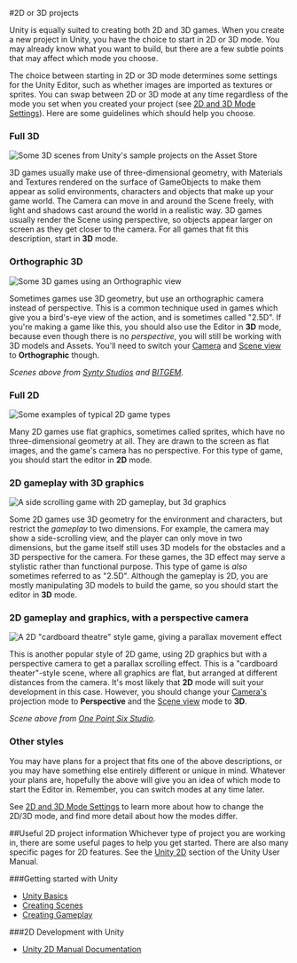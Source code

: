 #2D or 3D projects

Unity is equally suited to creating both 2D and 3D games. When you create a new project in Unity, you have the choice to start in 2D or 3D mode. You may already know what you want to build, but there are a few subtle points that may affect which mode you choose.

The choice between starting in 2D or 3D mode determines some settings for the Unity Editor, such as whether images are imported as textures or sprites. You can swap between 2D or 3D mode at any time regardless of the mode you set when you created your project (see [2D and 3D Mode Settings](2DAnd3DModeSettings)). Here are some guidelines which should help you choose.

### Full 3D
![Some 3D scenes from Unity's sample projects on the Asset Store](../uploads/Main/3dGames.jpg)

3D games usually make use of three-dimensional geometry, with Materials and Textures rendered on the surface of GameObjects to make them appear as solid environments, characters and objects that make up your game world. The Camera can move in and around the Scene freely, with light and shadows cast around the world in a realistic way. 3D games usually render the Scene using perspective, so objects appear larger on screen as they get closer to the camera. For all games that fit this description, start in **3D** mode.

### Orthographic 3D
![Some 3D games using an Orthographic view](../uploads/Main/3dOrthographicGames.jpg)

Sometimes games use 3D geometry, but use an orthographic camera instead of perspective. This is a common technique used in games which give you a bird's-eye view of the action, and is sometimes called "2.5D". If you're making a game like this, you should also use the Editor in **3D** mode, because even though there is no *perspective*, you will still be working with 3D models and Assets. You'll need to switch your [Camera](CamerasOverview) and [Scene view](SceneViewNavigation) to **Orthographic** though.

*Scenes above from [Synty Studios](https://www.assetstore.unity3d.com/en/#!/publisher/5217) and [BITGEM](https://www.assetstore.unity3d.com/en/#!/publisher/1299).*

### Full 2D

![Some examples of typical 2D game types](../uploads/Main/2dGames.jpg)

Many 2D games use flat graphics, sometimes called sprites, which have no three-dimensional geometry at all. They are drawn to the screen as flat images, and the game's camera has no perspective. For this type of game, you should start the editor in **2D** mode.

### 2D gameplay with 3D graphics

![A side scrolling game with 2D gameplay, but 3d graphics](../uploads/Main/2dGame3dSceneSideScroll.jpg)

Some 2D games use 3D geometry for the environment and characters, but restrict the *gameplay* to two dimensions. For example, the camera may show a side-scrolling view, and the player can only move in two dimensions, but the game itself still uses 3D models for the obstacles and a 3D perspective for the camera. For these games, the 3D effect may serve a stylistic rather than functional purpose. This type of game is *also* sometimes referred to as "2.5D". Although the gameplay is 2D, you are mostly manipulating 3D models to build the game, so you should start the editor in **3D** mode.

### 2D gameplay and graphics, with a perspective camera

![A 2D "cardboard theatre" style game, giving a parallax movement effect](../uploads/Main/2dParallaxScroller.png)

This is another popular style of 2D game, using 2D graphics but with a perspective camera to get a parallax scrolling effect. This is a "cardboard theater"-style scene, where all graphics are flat, but arranged at different distances from the camera. It's most likely that **2D** mode will suit your development in this case. However, you should change your [Camera's](CamerasOverview) projection mode to **Perspective** and the [Scene view](SceneViewNavigation) mode to **3D**.

*Scene above from [One Point Six Studio](https://www.assetstore.unity3d.com/en/#!/publisher/8138).*

### Other styles

You may have plans for a project that fits one of the above descriptions, or you may have something else entirely different or unique in mind. Whatever your plans are, hopefully the above will give you an idea of which mode to start the Editor in. Remember, you can switch modes at any time later.

See [2D and 3D Mode Settings](2DAnd3DModeSettings) to learn more about how to change the 2D/3D mode, and find more detail about how the modes differ. 

##Useful 2D project information
Whichever type of project you are working in, there are some useful pages to help you get started. There are also many specific pages for 2D features. See the [Unity 2D](Unity2D) section of the Unity User Manual.

###Getting started with Unity
* [Unity Basics](UnityBasics) 
* [Creating Scenes](CreatingScenes) 
* [Creating Gameplay](CreatingGameplay)

###2D Development with Unity
* [Unity 2D Manual Documentation](Unity2D)

